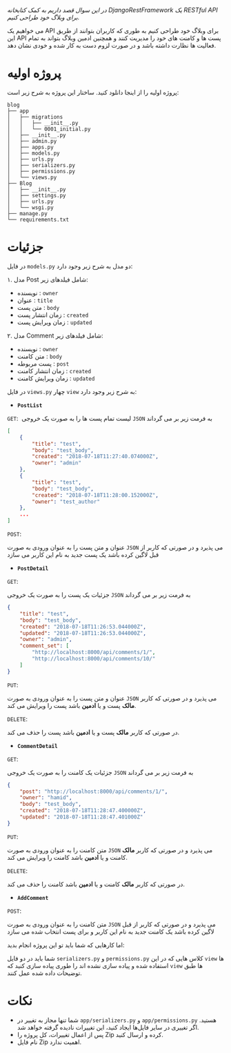 _در این سوال قصد داریم به کمک کتابخانه DjangoRestFramework یک RESTful API برای وبلاگ خود طراحی کنیم._


می خواهیم یک API برای وبلاگ خود طراحی کنیم
 به طوری که کاربران بتوانند از طریق این API پست ها و کامنت های
  خود را مدیریت کنند و همچنین ادمین وبلاگ بتواند
   به تمام فعالیت ها نظارت داشته باشد
    و در صورت لزوم دست به کار شده و خودی نشان دهد.

# پروژه اولیه 

پروژه اولیه را از اینجا دانلود کنید. ساختار این پروژه به شرح زیر است:

```
blog
├── app
│   ├── migrations
│   │   ├── __init__.py
│   │   └── 0001_initial.py
│   ├── __init__.py
│   ├── admin.py
│   ├── apps.py
│   ├── models.py
│   ├── urls.py
│   ├── serializers.py
│   ├── permissions.py
│   └── views.py
├── Blog
│   ├── __init__.py
│   ├── settings.py
│   ├── urls.py
│   └── wsgi.py
├── manage.py
└── requirements.txt
```

# جزئیات 

در فایل `models.py` دو مدل به شرح زیر وجود دارد:

۱. مدل Post شامل فیلدهای زیر:
* نویسنده :‌ `owner`
* عنوان :‌‌ `title`
* متن پست :‌ `body`
* زمان انتشار پست :‌ `created`
* زمان ویرایش پست :‌ `updated`

۲. مدل Comment شامل فیلدهای زیر:
* نویسنده :‌ `owner`
* متن کامنت : `body`
* پست مربوطه : `post`
* زمان انتشار کامنت :‌ `created`
* زمان ویرایش کامنت : `updated`

در فایل 
`views.py`
چهار 
`view`
به شرح زیر وجود دارد:

* **`PostList`**

`GET`:
‌
لیست تمام پست ها را به صورت یک خروجی
`JSON`
به فرمت زیر بر می گرداند

```json
[
    {
        "title": "test",
        "body": "test_body",
        "created": "2018-07-18T11:27:40.074000Z",
        "owner": "admin"
    },
    {
        "title": "test",
        "body": "test_body",
        "created": "2018-07-18T11:28:00.152000Z",
        "owner": "test_author"
    },
    ...
]
```

`POST`:

عنوان و متن پست را به عنوان ورودی به صورت 
`JSON`
می پذیرد و در صورتی که کاربر از قبل لاگین کرده باشد یک پست جدید به نام این کاربر می سازد


* **`PostDetail`**

`GET`:

جزئیات یک پست را به صورت یک خروجی 
`JSON`
به فرمت زیر بر می گرداند

```json
{
    "title": "test",
    "body": "test_body",
    "created": "2018-07-18T11:26:53.044000Z",
    "updated": "2018-07-18T11:26:53.044000Z",
    "owner": "admin",
    "comment_set": [
        "http://localhost:8000/api/comments/1/",
        "http://localhost:8000/api/comments/10/"
    ]
}
```

`PUT`:

عنوان و متن پست را به عنوان ورودی به صورت 
`JSON`
می پذیرد و در صورتی که کاربر **مالک** پست و یا **ادمین** باشد پست را ویرایش می کند.


‍`DELETE`:

در صورتی که کاربر **مالک** پست و یا **ادمین** باشد پست را حذف می کند.


* **`CommentDetail`**

`GET`:

جزئیات یک کامنت را به صورت یک خروجی 
`JSON`
به فرمت زیر بر می گرداند

```json
{
    "post": "http://localhost:8000/api/comments/1/",
    "owner": "hamid",
    "body": "test_body",
    "created": "2018-07-18T11:28:47.400000Z",
    "updated": "2018-07-18T11:28:47.401000Z"
}
```

`PUT`:

  متن کامنت را به عنوان ورودی به صورت 
`JSON`
می پذیرد و در صورتی که کاربر **مالک** کامنت و یا **ادمین** باشد کامنت را ویرایش می کند.


‍`DELETE`:

در صورتی که کاربر **مالک** کامنت و یا **ادمین** باشد کامنت را حذف می کند.


* **`AddComment`**

`POST`:

  متن کامنت را به عنوان ورودی به صورت 
`JSON`
می پذیرد و در صورتی که کاربر از قبل لاگین کرده باشد یک کامنت جدید به نام این کاربر و برای پست انتخاب شده می سازد 


اما کارهایی که شما باید تو این پروژه انجام بدید:

شما باید در دو فایل 
`serializers.py`
و
`permissions.py`
کلاس هایی که در این 
`view`
ها استفاده شده و پیاده سازی نشده اند را طوری پیاده سازی کنید که 
`view`
ها طبق توضیحات داده شده عمل کنند.

# نکات 

+ شما تنها مجاز به تغییر در `app/serializers.py` و `app/permissions.py` هستید.
اگر تغییری در سایر فایل‌ها ایجاد کنید، این تغییرات نادیده گرفته خواهد شد.
+ پس از اعمال تغییرات، کل پروژه را Zip کرده و ارسال کنید.
+ نام فایل Zip اهمیت ندارد.